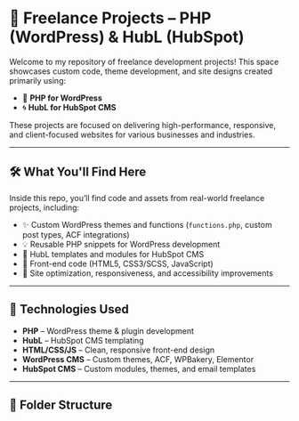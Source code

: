 # 🎯 Freelance Projects – PHP (WordPress) & HubL (HubSpot)

Welcome to my repository of freelance development projects! This space showcases custom code, theme development, and site designs created primarily using:

- 🐘 **PHP for WordPress**
- 🌀 **HubL for HubSpot CMS**

These projects are focused on delivering high-performance, responsive, and client-focused websites for various businesses and industries.

---

## 🛠️ What You'll Find Here

Inside this repo, you’ll find code and assets from real-world freelance projects, including:

- ✨ Custom WordPress themes and functions (`functions.php`, custom post types, ACF integrations)
- 💡 Reusable PHP snippets for WordPress development
- 🧩 HubL templates and modules for HubSpot CMS
- 🎨 Front-end code (HTML5, CSS3/SCSS, JavaScript)
- 🔧 Site optimization, responsiveness, and accessibility improvements

---

## 🧰 Technologies Used

- **PHP** – WordPress theme & plugin development  
- **HubL** – HubSpot CMS templating  
- **HTML/CSS/JS** – Clean, responsive front-end design  
- **WordPress CMS** – Custom themes, ACF, WPBakery, Elementor  
- **HubSpot CMS** – Custom modules, themes, and email templates  

---

## 📁 Folder Structure

